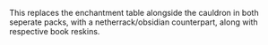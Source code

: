 This replaces the enchantment table alongside the cauldron in both seperate packs, with a netherrack/obsidian counterpart, along with respective book reskins.
